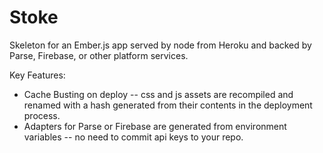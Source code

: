 Stoke
=====

Skeleton for an Ember.js app served by node from Heroku and backed by Parse, Firebase, or other platform services. 

Key Features:

* Cache Busting on deploy -- css and js assets are recompiled and renamed with a hash generated from their contents in the deployment process.
* Adapters for Parse or Firebase are generated from environment variables -- no need to commit api keys to your repo.


